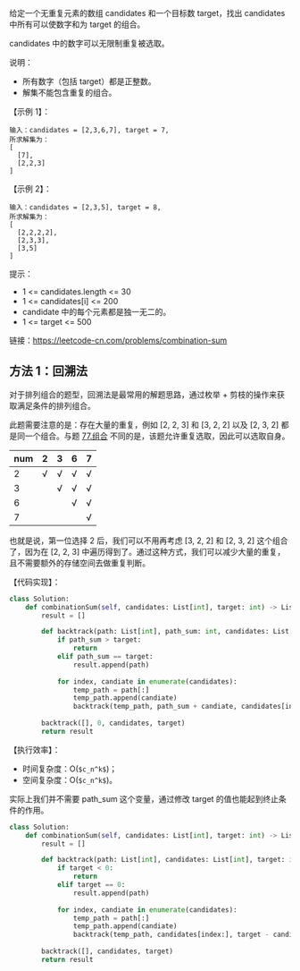 给定一个无重复元素的数组 candidates 和一个目标数 target，找出 candidates 中所有可以使数字和为 target 的组合。

candidates 中的数字可以无限制重复被选取。

说明：
- 所有数字（包括 target）都是正整数。
- 解集不能包含重复的组合。

【示例 1】：
```
输入：candidates = [2,3,6,7], target = 7,
所求解集为：
[
  [7],
  [2,2,3]
]
```

【示例 2】：
```
输入：candidates = [2,3,5], target = 8,
所求解集为：
[
  [2,2,2,2],
  [2,3,3],
  [3,5]
]
```

提示：
- 1 <= candidates.length <= 30
- 1 <= candidates[i] <= 200
- candidate 中的每个元素都是独一无二的。
- 1 <= target <= 500

链接：https://leetcode-cn.com/problems/combination-sum

## 方法 1：回溯法
对于排列组合的题型，回溯法是最常用的解题思路，通过枚举 + 剪枝的操作来获取满足条件的排列组合。

此题需要注意的是：存在大量的重复，例如 [2, 2, 3] 和 [3, 2, 2] 以及 [2, 3, 2] 都是同一个组合。与题 [77.组合](https://leetcode-cn.com/problems/combinations) 不同的是，该题允许重复选取，因此可以选取自身。

num | 2 | 3 | 6 | 7
---|---|---|---|---
2 | √ | √ | √ | √
3 | | √ | √ | √
6 | | | √ | √
7 | | | | √

也就是说，第一位选择 2 后，我们可以不用再考虑 [3, 2, 2] 和 [2, 3, 2] 这个组合了，因为在 [2, 2, 3] 中遍历得到了。通过这种方式，我们可以减少大量的重复，且不需要额外的存储空间去做重复判断。


【代码实现】：
```python
class Solution:
    def combinationSum(self, candidates: List[int], target: int) -> List[List[int]]:
        result = []

        def backtrack(path: List[int], path_sum: int, candidates: List[int], target: int):
            if path_sum > target:
                return
            elif path_sum == target:
                result.append(path)
            
            for index, candiate in enumerate(candidates):
                temp_path = path[:]
                temp_path.append(candiate)
                backtrack(temp_path, path_sum + candiate, candidates[index:], target)
        
        backtrack([], 0, candidates, target)
        return result
```

【执行效率】：
- 时间复杂度：O(`$c_n^k$`)；
- 空间复杂度：O(`$c_n^k$`)。

实际上我们并不需要 path\_sum 这个变量，通过修改 target 的值也能起到终止条件的作用。
```python
class Solution:
    def combinationSum(self, candidates: List[int], target: int) -> List[List[int]]:
        result = []

        def backtrack(path: List[int], candidates: List[int], target: int):
            if target < 0:
                return
            elif target == 0:
                result.append(path)
            
            for index, candiate in enumerate(candidates):
                temp_path = path[:]
                temp_path.append(candiate)
                backtrack(temp_path, candidates[index:], target - candiate)
        
        backtrack([], candidates, target)
        return result
```